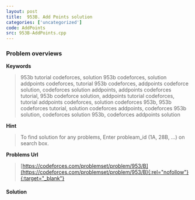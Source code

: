 ```yaml
---
layout: post
title:  953B. Add Points solution
categories: ['uncategorized']
code: AddPoints
src: 953B-AddPoints.cpp
---
```

### **Problem overviews**

**Keywords**
> 953b tutorial codeforces, solution 953b codeforces, solution addpoints codeforces, tutorial 953b codeforces, addpoints codeforce solution, codeforces solution addpoints, addpoints codeforces tutorial, 953b codeforce solution, addpoints tutorial codeforces, tutorial addpoints codeforces, solution codeforces 953b, 953b codeforces tutorial, solution codeforces addpoints, codeforces 953b solution, codeforces solution 953b, codeforces addpoints solution

**Hint**
> To find solution for any problems, Enter probleam_id (1A, 28B, ...) on search box. 

**Problems Url**
> [https://codeforces.com/problemset/problem/953/B](https://codeforces.com/problemset/problem/953/B){:rel="nofollow"}{:target="_blank"}

#### **Solution**



